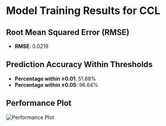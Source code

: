 # Model Training Results for CCL

## Root Mean Squared Error (RMSE)
- **RMSE**: 0.0219

## Prediction Accuracy Within Thresholds
- **Percentage within ±0.01**: 51.68%
- **Percentage within ±0.05**: 96.64%

## Performance Plot
![Performance Plot](../imgs/CCL.png)
